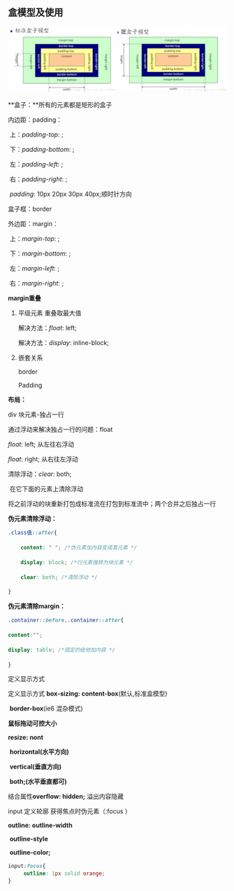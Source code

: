## 盒模型及使用     

![](../image/box.png)

**盒子：**所有的元素都是矩形的盒子

内边距：padding：

​	上：*padding-top*: ; 

​	下：*padding-bottom*: ;

​	左：*padding-left*: ;

​	右：*padding-right*: ;

​	*padding*: 10px 20px 30px 40px;顺时针方向

 

盒子框：border

 

外边距：margin：

​	上：*margin-top*: ; 

​	下：*margin-bottom*: ;

​	左：*margin-left*: ;

​	右：*margin-right*: ;

 

**margin重叠**

1. 平级元素 重叠取最大值

   解决方法：*float*: left;

   解决方法：*display*: inline-block;

2. 嵌套关系

   border

   Padding

 

**布局：**

div 块元素-独占一行 

通过浮动来解决独占一行的问题：float

*float*: left; 从左往右浮动

*float*: right; 从右往左浮动

 

清除浮动：*clear*: both;

​       在它下面的元素上清除浮动

​       将之前浮动的块重新打包成标准流在打包到标准流中；两个合并之后独占一行

 

**伪元素清除浮动：**

```css
.class值::after{

	content: " "; /*伪元素加内容变成真元素 */

	display: block; /*行元素强转为块元素 */

	clear: both; /*清除浮动 */

}
```



 **伪元素清除margin：**

```css
.container::before,.container::after{

content:"";

display: table; /*固定的给他加内容 */

}
```



定义显示方式

定义显示方式 **box-sizing: content-box**(默认,标准盒模型)

​			        	     **border-box**(ie6 混杂模式)

 

**鼠标拖动可控大小**  

**resize: nont** 

​	 **horizontal(水平方向)** 

​	 **vertical(垂直方向)** 

​	 **both;(水平垂直都可)** 

结合属性**overflow: hidden;**   溢出内容隐藏 



input 定义轮廓 获得焦点时伪元素（:focus ）

 **outline: outline-width**

​		 **outline-style** 

​		**outline-color;** 

```css
input:focus{
     outline: 1px solid orange;
}
```

